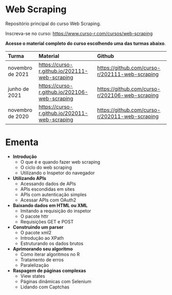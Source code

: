
# Web Scraping

<!-- README.md is generated from README.Rmd. Please edit that file -->

Repositório principal do curso Web Scraping.

Inscreva-se no curso: <https://www.curso-r.com/cursos/web-scraping>

**Acesse o material completo do curso escolhendo uma das turmas
abaixo**.

| Turma            | Material                                        | Github                                           |
|:-----------------|:------------------------------------------------|:-------------------------------------------------|
| novembro de 2021 | <https://curso-r.github.io/202111-web-scraping> | <https://github.com/curso-r/202111-web-scraping> |
| junho de 2021    | <https://curso-r.github.io/202106-web-scraping> | <https://github.com/curso-r/202106-web-scraping> |
| novembro de 2020 | <https://curso-r.github.io/202011-web-scraping> | <https://github.com/curso-r/202011-web-scraping> |

# Ementa

-   **Introdução**
    -   O que é e quando fazer web scraping
    -   O ciclo do web scraping
    -   Utilizando o Inspetor do navegador
-   **Utilizando APIs**
    -   Acessando dados de APIs
    -   APIs escondidas em sites
    -   APIs com autenticação simples
    -   Acessar APIs com OAuth2
-   **Baixando dados em HTML ou XML**
    -   Imitando a requisição do inspetor
    -   O pacote httr
    -   Requisições GET e POST
-   **Construindo um parser**
    -   O pacote xml2
    -   Introdução ao XPath
    -   Estruturando os dados brutos
-   **Aprimorando seu algoritmo**
    -   Como iterar algoritmos no R
    -   Tratamento de erros
    -   Paralelização
-   **Raspagem de páginas complexas**
    -   View states
    -   Páginas dinâmicas com Selenium
    -   Lidando com Captchas
